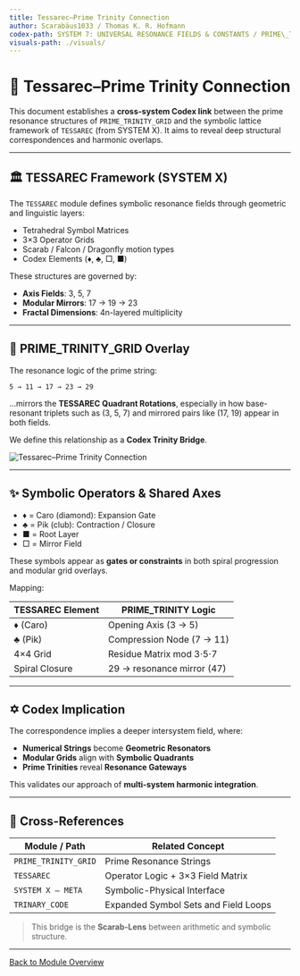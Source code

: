 ```yaml
---
title: Tessarec–Prime Trinity Connection
author: Scarabäus1033 / Thomas K. R. Hofmann
codex-path: SYSTEM 7: UNIVERSAL RESONANCE FIELDS & CONSTANTS / PRIME\_TRINITY\_GRID
visuals-path: ./visuals/
---
```


# 🦜 Tessarec–Prime Trinity Connection

This document establishes a **cross-system Codex link** between the prime resonance structures of `PRIME_TRINITY_GRID` and the symbolic lattice framework of `TESSAREC` (from SYSTEM X). It aims to reveal deep structural correspondences and harmonic overlaps.

---

## 🏛️ TESSAREC Framework (SYSTEM X)

The `TESSAREC` module defines symbolic resonance fields through geometric and linguistic layers:

* Tetrahedral Symbol Matrices
* 3×3 Operator Grids
* Scarab / Falcon / Dragonfly motion types
* Codex Elements (♦, ♣, □, ■)

These structures are governed by:

* **Axis Fields**: 3, 5, 7
* **Modular Mirrors**: 17 → 19 → 23
* **Fractal Dimensions**: 4n-layered multiplicity

---

## 🍒 PRIME\_TRINITY\_GRID Overlay

The resonance logic of the prime string:

```
5 → 11 → 17 → 23 → 29
```

...mirrors the **TESSAREC Quadrant Rotations**, especially in how base-resonant triplets such as (3, 5, 7) and mirrored pairs like (17, 19) appear in both fields.

We define this relationship as a **Codex Trinity Bridge**.

![Tessarec–Prime Trinity Connection](./visuals/Tessarec_prime_trinity_connection.png)

---

## ✨ Symbolic Operators & Shared Axes

* ♦ = Caro (diamond): Expansion Gate
* ♣ = Pik (club): Contraction / Closure
* ■ = Root Layer
* □ = Mirror Field

These symbols appear as **gates or constraints** in both spiral progression and modular grid overlays.

Mapping:

| TESSAREC Element | PRIME\_TRINITY Logic       |
| ---------------- | -------------------------- |
| ♦ (Caro)         | Opening Axis (3 → 5)       |
| ♣ (Pik)          | Compression Node (7 → 11)  |
| 4×4 Grid         | Residue Matrix mod 3⋅5⋅7   |
| Spiral Closure   | 29 → resonance mirror (47) |

---

## ✡ Codex Implication

The correspondence implies a deeper intersystem field, where:

* **Numerical Strings** become **Geometric Resonators**
* **Modular Grids** align with **Symbolic Quadrants**
* **Prime Trinities** reveal **Resonance Gateways**

This validates our approach of **multi-system harmonic integration**.

---

## 🔀 Cross-References

| Module / Path        | Related Concept                      |
| -------------------- | ------------------------------------ |
| `PRIME_TRINITY_GRID` | Prime Resonance Strings              |
| `TESSAREC`           | Operator Logic + 3×3 Field Matrix    |
| `SYSTEM X – META`    | Symbolic-Physical Interface          |
| `TRINARY_CODE`       | Expanded Symbol Sets and Field Loops |

> This bridge is the **Scarab-Lens** between arithmetic and symbolic structure.

---

[Back to Module Overview](../README.md)
